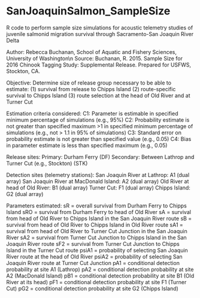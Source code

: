 # SanJoaquinSalmon_SampleSize
R code to perform sample size simulations for acoustic telemetry studies of juvenile salmonid migration survival through Sacramento-San Joaquin River Delta

Author: Rebecca Buchanan, School of Aquatic and Fishery Sciences, University of Washington\n
Source: Buchanan, R. 2015. Sample Size for 2016 Chinook Tagging Study:  Supplemental Release. Prepared for USFWS, Stockton, CA.

Objective: Determine size of release group necessary to be able to estimate:
(1) survival from release to Chipps Island
(2) route-specific survival to Chipps Island
(3) route selection at the head of Old River and at Turner Cut

Estimation criteria considered:
C1: Parameter is estimable in specified minimum percentage of simulations (e.g., 95%)
C2: Probability estimate is not greater than specified maximum >1 in specified minimum percentage of simulations (e.g., not > 1.1 in 95% of simulations)
C3: Standard error on probability estimate is not greater than specified value (e.g., 0.05)
C4: Bias in parameter estimate is less than specified maximum (e.g., 0.05)

Release sites:
Primary: Durham Ferry (DF)
Secondary: Between Lathrop and Turner Cut (e.g., Stockton) (STK)

Detection sites (telemetry stations):
San Joaquin River at Lathrop: A1 (dual array)
San Joaquin River at MacDonald Island: A2 (dual array)
Old River at head of Old River: B1 (dual array)
Turner Cut: F1 (dual array)
Chipps Island: G2 (dual array)

Parameters estimated:
sR = overall survival from Durham Ferry to Chipps Island
sRO = survival from Durham Ferry to head of Old River
sA = survival from head of Old River to Chipps Island in the San Joaquin River route
sB = survival from head of Old River to Chipps Island in Old River route
sA1 = survival from head of Old River to Turner Cut Junction in the San Joaquin River
sA2 = survival from Turner Cut Junction to Chipps Island in the San Joaquin River route
sF2 = survival from Turner Cut Junction to Chipps Island in the Turner Cut route
psiA1 = probability of selecting San Joaquin River route at the head of Old River
psiA2 = probability of selecting San Joaquin River route at Turner Cut Junction
pA1 = conditional detection probability at site A1 (Lathrop)
pA2 = conditional detection probability at site A2 (MacDonald Island)
pB1 = conditional detection probability at site B1 (Old River at its head)
pF1 = conditional detection probability at site F1 (Turner Cut)
pG2 = conditional detection probability at site G2 (Chipps Island)
